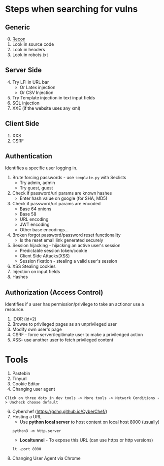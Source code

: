 # Steps when searching for vulns

## Generic
0. [Recon](/Users/ravijamaheshwari/Documents/csGitRepos/WebSecurity/recon.md)
1. Look in source code
2. Look in headers
3. Look in robots.txt

## Server Side  
4. Try LFI in URL bar  
    * Or Latex injection  
    * Or CSV Injection  
5. Try Template injection in text input fields  
6. SQL injection  
7. XXE (if the website uses any xml)      

## Client Side
1. XXS
2. CSRF

## Authentication
Identifies a specific user logging in.

1. Brute forcing passwords - use `template.py` with Seclists
    * Try admin, admin
    * Try guest, guest 
2. Check if password/url params are known hashes
    * Enter hash value on google (for SHA, MD5)
3. Check if password/url params are encoded
    * Base 64 onions
    * Base 58
    * URL encoding
    * JWT encoding
    * Other base encodings...
2. Broken forgot password/password reset functionality 
    * Is the reset email link generated securely
3. Session hijacking - hijacking an active user's session 
    * Predictable session token/cookie
    * Client Side Attacks(XSS) 
    * Session fixation - stealing a valid user's session
4. XSS Stealing cookies
5. Injection on input fields
6. Hashes 

## Authorization (Access Control)
Identifies if a user has permission/privilege to take an actionor use a resource.

1. IDOR (id=2)
2. Browse to privileged pages as an unprivileged user
3. Modify own user's page
4. CSRF - force server/legitimate user to make a priviledged action
5. XSS- use another user to fetch privileged content

# Tools
1. Pastebin 
2. Tinyurl
3. Cookie Editor
4. Changing user agent
```
Click on three dots in dev tools -> More tools -> Network Conditions -> Uncheck choose default
```
6. Cyberchef (https://gchq.github.io/CyberChef/)
7. Hosting a URL 
    * Use **python local server** to host content on local host 8000 (usually)
    ```
    python3 -m http.server
    ```
    * **Localtunnel** - To expose this URL (can use https or http versions)
    ```
    lt -port 8000
    ```
8. Changing User Agent via Chrome 
